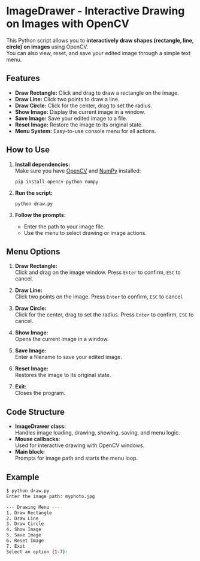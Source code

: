# ImageDrawer - Interactive Drawing on Images with OpenCV

This Python script allows you to **interactively draw shapes (rectangle, line, circle) on images** using OpenCV.  
You can also view, reset, and save your edited image through a simple text menu.

## Features

- **Draw Rectangle:** Click and drag to draw a rectangle on the image.
- **Draw Line:** Click two points to draw a line.
- **Draw Circle:** Click for the center, drag to set the radius.
- **Show Image:** Display the current image in a window.
- **Save Image:** Save your edited image to a file.
- **Reset Image:** Restore the image to its original state.
- **Menu System:** Easy-to-use console menu for all actions.

## How to Use

1. **Install dependencies:**  
   Make sure you have [OpenCV](https://pypi.org/project/opencv-python/) and [NumPy](https://pypi.org/project/numpy/) installed:
   ```
   pip install opencv-python numpy
   ```

2. **Run the script:**
   ```
   python draw.py
   ```

3. **Follow the prompts:**
   - Enter the path to your image file.
   - Use the menu to select drawing or image actions.

## Menu Options

1. **Draw Rectangle:**  
   Click and drag on the image window. Press `Enter` to confirm, `ESC` to cancel.

2. **Draw Line:**  
   Click two points on the image. Press `Enter` to confirm, `ESC` to cancel.

3. **Draw Circle:**  
   Click for the center, drag to set the radius. Press `Enter` to confirm, `ESC` to cancel.

4. **Show Image:**  
   Opens the current image in a window.

5. **Save Image:**  
   Enter a filename to save your edited image.

6. **Reset Image:**  
   Restores the image to its original state.

7. **Exit:**  
   Closes the program.

## Code Structure

- **ImageDrawer class:**  
  Handles image loading, drawing, showing, saving, and menu logic.
- **Mouse callbacks:**  
  Used for interactive drawing with OpenCV windows.
- **Main block:**  
  Prompts for image path and starts the menu loop.

## Example

```bash
$ python draw.py
Enter the image path: myphoto.jpg

--- Drawing Menu ---
1. Draw Rectangle
2. Draw Line
3. Draw Circle
4. Show Image
5. Save Image
6. Reset Image
7. Exit
Select an option (1-7):
```
